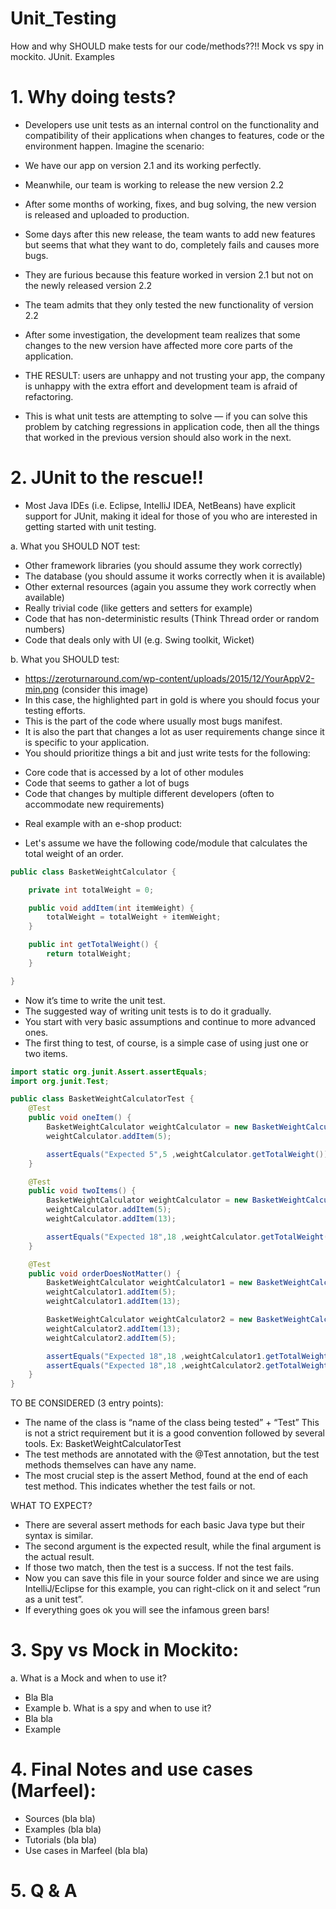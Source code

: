 # Unit_Testing
How and why SHOULD make tests for our code/methods??!! Mock vs spy in mockito. JUnit. Examples

# 1. Why doing tests?
 - Developers use unit tests as an internal control on the functionality and compatibility of their applications when changes to features, code or the environment happen.
Imagine the scenario:
- We have our app on version 2.1 and its working perfectly.
- Meanwhile, our team is working to release the new version 2.2
- After some months of working, fixes, and bug solving, the new version is released and uploaded to production.
- Some days after this new release, the team wants to add new features but seems that what they want to do, completely fails and causes more bugs.
- They are furious because this feature worked in version 2.1 but not on the newly released version 2.2
- The team admits that they only tested the new functionality of version 2.2
- After some investigation, the development team realizes that some changes to the new version have affected more core parts of the application.
- THE RESULT: users are unhappy and not trusting your app, the company is unhappy with the extra effort and development team is afraid of refactoring.

- This is what unit tests are attempting to solve — if you can solve this problem by catching regressions in application code, then all the things that worked in the previous version should also work in the next.

# 2. JUnit to the rescue!!
- Most Java IDEs (i.e. Eclipse, IntelliJ IDEA, NetBeans) have explicit support for JUnit, making it ideal for those of you who are interested in getting started with unit testing.

a. What you SHOULD NOT test:
* Other framework libraries (you should assume they work correctly)
* The database (you should assume it works correctly when it is available)
* Other external resources (again you assume they work correctly when available)
* Really trivial code (like getters and setters for example)
* Code that has non-deterministic results (Think Thread order or random numbers)
* Code that deals only with UI (e.g. Swing toolkit, Wicket)

b. What you SHOULD test:
- https://zeroturnaround.com/wp-content/uploads/2015/12/YourAppV2-min.png (consider this image)
- In this case, the highlighted part in gold is where you should focus your testing efforts. 
- This is the part of the code where usually most bugs manifest. 
- It is also the part that changes a lot as user requirements change since it is specific to your application.
- You should prioritize things a bit and just write tests for the following:
* Core code that is accessed by a lot of other modules
* Code that seems to gather a lot of bugs
* Code that changes by multiple different developers (often to accommodate new requirements)

- Real example with an e-shop product:
 * Let's assume we have the following code/module that calculates the total weight of an order.
```java
public class BasketWeightCalculator {

	private int totalWeight = 0;

	public void addItem(int itemWeight) {
		totalWeight = totalWeight + itemWeight;
	}

	public int getTotalWeight() {
		return totalWeight;
	}

}
```
* Now it’s time to write the unit test.
* The suggested way of writing unit tests is to do it gradually. 
* You start with very basic assumptions and continue to more advanced ones. 
* The first thing to test, of course, is a simple case of using just one or two items.

```java
import static org.junit.Assert.assertEquals;
import org.junit.Test;

public class BasketWeightCalculatorTest {
	@Test
	public void oneItem() {
		BasketWeightCalculator weightCalculator = new BasketWeightCalculator();
		weightCalculator.addItem(5);

		assertEquals("Expected 5",5 ,weightCalculator.getTotalWeight());
	}

	@Test
	public void twoItems() {
		BasketWeightCalculator weightCalculator = new BasketWeightCalculator();
		weightCalculator.addItem(5);
		weightCalculator.addItem(13);

		assertEquals("Expected 18",18 ,weightCalculator.getTotalWeight());
	}

	@Test
	public void orderDoesNotMatter() {
		BasketWeightCalculator weightCalculator1 = new BasketWeightCalculator();
		weightCalculator1.addItem(5);
		weightCalculator1.addItem(13);

		BasketWeightCalculator weightCalculator2 = new BasketWeightCalculator();
		weightCalculator2.addItem(13);
		weightCalculator2.addItem(5);

		assertEquals("Expected 18",18 ,weightCalculator1.getTotalWeight());
		assertEquals("Expected 18",18 ,weightCalculator2.getTotalWeight());
	}
}
```
TO BE CONSIDERED (3 entry points):

- The name of the class is “name of the class being tested” + “Test” This is not a strict requirement but it is a good convention followed by several tools. Ex: BasketWeightCalculatorTest
- The test methods are annotated with the @Test annotation, but the test methods themselves can have any name.
- The most crucial step is the assert Method, found at the end of each test method. This indicates whether the test fails or not.

WHAT TO EXPECT?
- There are several assert methods for each basic Java type but their syntax is similar. 
- The second argument is the expected result, while the final argument is the actual result. 
- If those two match, then the test is a success. If not the test fails.
- Now you can save this file in your source folder and since we are using IntelliJ/Eclipse for this example, you can right-click on it and select “run as a unit test”. 
- If everything goes ok you will see the infamous green bars!

# 3. Spy vs Mock in Mockito:
a. What is a Mock and when to use it?
- Bla Bla
- Example
b. What is a spy and when to use it?
- Bla bla
- Example

# 4. Final Notes and use cases (Marfeel):
- Sources (bla bla)
- Examples (bla bla)
- Tutorials (bla bla)
- Use cases in Marfeel (bla bla)

# 5. Q & A